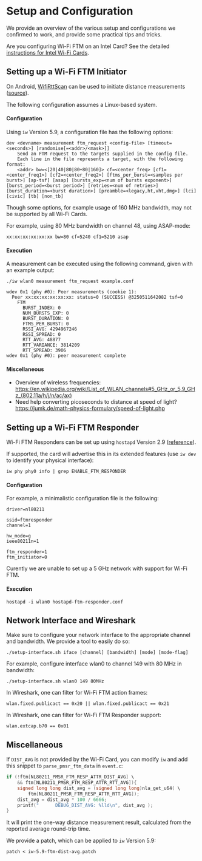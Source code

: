 # Setup and Configuration

We provide an overview of the various setup and configurations we confirmed to work, and provide some practical tips and tricks.

Are you configuring Wi-Fi FTM on an Intel Card? See the detailed [instructions for Intel Wi-Fi Cards](INTEL.md).

## Setting up a Wi-Fi FTM Initiator

On Android, [WifiRttScan](https://play.google.com/store/apps/details?id=com.google.android.apps.location.rtt.wifirttscan) can be used to initiate distance measurements ([source](https://github.com/android/connectivity-samples/tree/main/WifiRttScan)).

The following configuration assumes a Linux-based system.

#### Configuration
Using ```iw``` Version 5.9, a configuration file has the following options:
```
dev <devname> measurement ftm_request <config-file> [timeout=<seconds>] [randomise[=<addr>/<mask>]]
	Send an FTM request to the targets supplied in the config file.
	Each line in the file represents a target, with the following format:
	<addr> bw=<[20|40|80|80+80|160]> cf=<center_freq> [cf1=<center_freq1>] [cf2=<center_freq2>] [ftms_per_burst=<samples per burst>] [ap-tsf] [asap] [bursts_exp=<num of bursts exponent>] [burst_period=<burst period>] [retries=<num of retries>] [burst_duration=<burst duration>] [preamble=<legacy,ht,vht,dmg>] [lci] [civic] [tb] [non_tb]
```
Though some options, for example usage of 160 MHz bandwidth, may not be supported by all Wi-Fi Cards.

For example, using 80 MHz bandwidth on channel 48, using ASAP-mode:
```
xx:xx:xx:xx:xx:xx bw=80 cf=5240 cf1=5210 asap
```

#### Execution
A measurement can be executed using the following command, given with an example output:
```
./iw wlan0 measurement ftm_request example.conf
```
```
wdev 0x1 (phy #0): Peer measurements (cookie 1):
  Peer xx:xx:xx:xx:xx:xx: status=0 (SUCCESS) @3250511642082 tsf=0
    FTM
      BURST_INDEX: 0
      NUM_BURSTS_EXP: 0
      BURST_DURATION: 0
      FTMS_PER_BURST: 0
      RSSI_AVG: 4294967246
      RSSI_SPREAD: 0
      RTT_AVG: 48877
      RTT_VARIANCE: 3814209
      RTT_SPREAD: 3906
wdev 0x1 (phy #0): peer measurement complete
```

#### Miscellaneous
- Overview of wireless frequencies: https://en.wikipedia.org/wiki/List_of_WLAN_channels#5_GHz_or_5.9_GHz_(802.11a/h/j/n/ac/ax)
- Need help converting picoseconds to distance at speed of light? https://jumk.de/math-physics-formulary/speed-of-light.php

## Setting up a Wi-Fi FTM Responder
Wi-Fi FTM Responders can be set up using ```hostapd``` Version 2.9 ([reference](https://w1.fi/hostapd/)). 

If supported, the card will advertise this in its extended features (use ```iw dev``` to identify your physical interface):
```
iw phy phy0 info | grep ENABLE_FTM_RESPONDER
```

#### Configuration
For example, a minimalistic configuration file is the following:
```
driver=nl80211

ssid=ftmresponder
channel=1

hw_mode=g
ieee80211n=1

ftm_responder=1
ftm_initiator=0
```
Curently we are unable to set up a 5 GHz network with support for Wi-Fi FTM.

#### Execution
```
hostapd -i wlan0 hostapd-ftm-responder.conf
```

## Network Interface and Wireshark
Make sure to configure your network interface to the appropriate channel and bandwidth.
We provide a tool to easily do so:
```
./setup-interface.sh iface [channel] [bandwidth] [mode] [mode-flag]
```
For example, configure interface wlan0 to channel 149 with 80 MHz in bandwidth:
```
./setup-interface.sh wlan0 149 80MHz
```
In Wireshark, one can filter for Wi-Fi FTM action frames:
```
wlan.fixed.publicact == 0x20 || wlan.fixed.publicact == 0x21
```
In Wireshark, one can filter for Wi-Fi FTM Responder support:
```
wlan.extcap.b70 == 0x01
```

## Miscellaneous
If ```DIST_AVG``` is not provided by the Wi-Fi Card, you can modify ```iw``` and add this snippet to ```parse_pmsr_ftm_data``` in ```event.c```:
```c
if (!ftm[NL80211_PMSR_FTM_RESP_ATTR_DIST_AVG] \
	&& ftm[NL80211_PMSR_FTM_RESP_ATTR_RTT_AVG]){
	signed long long dist_avg = (signed long long)nla_get_u64( \
		ftm[NL80211_PMSR_FTM_RESP_ATTR_RTT_AVG]);
	dist_avg = dist_avg * 100 / 6666;
	printf("      DEBUG_DIST_AVG: %lld\n", dist_avg );
}
```
It will print the one-way distance measurement result, calculated from the reported average round-trip time.

We provide a patch, which can be applied to ```iw``` Version 5.9: 
```
patch < iw-5.9-ftm-dist-avg.patch
```
